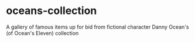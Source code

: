 # oceans-collection
A gallery of famous items up for bid from fictional character Danny Ocean's (of Ocean's Eleven) collection
